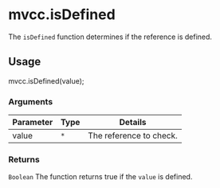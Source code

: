 # mvcc.isDefined

The `isDefined` function determines if the reference is defined.

## Usage

mvcc.isDefined(value);

### Arguments

| Parameter    | Type       | Details                            |
| ------------ | ---------- | ---------------------------------- |
| value        | `*`        | The reference to check.            |

### Returns

`Boolean` The function returns true if the `value` is defined.